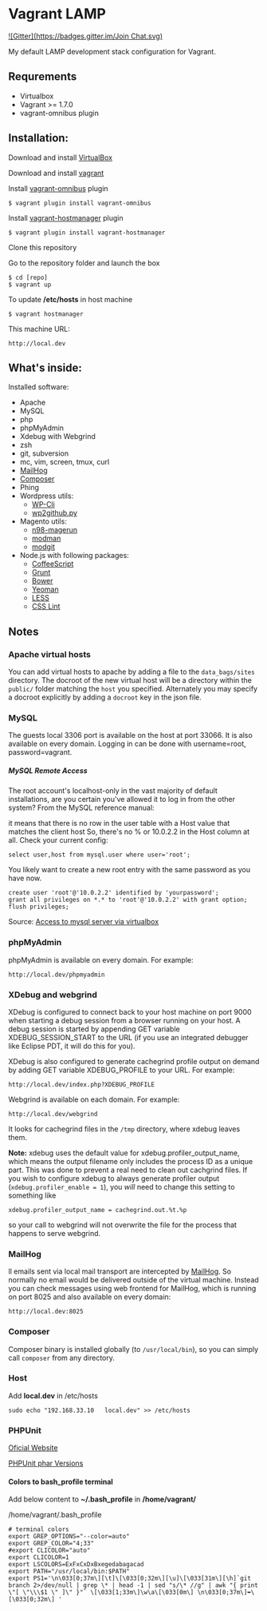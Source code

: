 Vagrant LAMP
============
[![Gitter](https://badges.gitter.im/Join Chat.svg)](https://gitter.im/r8/vagrant-lamp?utm_source=badge&utm_medium=badge&utm_campaign=pr-badge&utm_content=badge)

My default LAMP development stack configuration for Vagrant.

Requrements
-----------

* Virtualbox
* Vagrant >= 1.7.0
* vagrant-omnibus plugin

Installation:
-------------

Download and install [VirtualBox](http://www.virtualbox.org/)

Download and install [vagrant](http://vagrantup.com/)

Install [vagrant-omnibus](https://github.com/chef/vagrant-omnibus) plugin

    $ vagrant plugin install vagrant-omnibus

Install [vagrant-hostmanager](https://github.com/devopsgroup-io/vagrant-hostmanager) plugin

    $ vagrant plugin install vagrant-hostmanager

Clone this repository

Go to the repository folder and launch the box

    $ cd [repo]
    $ vagrant up
    
To update **/etc/hosts** in host machine

	$ vagrant hostmanager
	
This machine URL:

	http://local.dev	

What's inside:
--------------

Installed software:

* Apache
* MySQL
* php
* phpMyAdmin
* Xdebug with Webgrind
* zsh
* git, subversion
* mc, vim, screen, tmux, curl
* [MailHog](http://github.com/mailhog/MailHog)
* [Composer](http://getcomposer.org/)
* Phing
* Wordpress utils:
    * [WP-Cli](http://wp-cli.org/)
    * [wp2github.py](http://github.com/r8/wp2github.py)
* Magento utils:
    * [n98-magerun](https://github.com/netz98/n98-magerun)
    * [modman](https://github.com/colinmollenhour/modman)
    * [modgit](https://github.com/jreinke/modgit)
* Node.js with following packages:
    * [CoffeeScript](http://coffeescript.org)
    * [Grunt](http://gruntjs.com/)
    * [Bower](http://bower.io)
    * [Yeoman](http://yeoman.io)
    * [LESS](http://lesscss.org)
    * [CSS Lint](http://csslint.net)

Notes
-----

### Apache virtual hosts

You can add virtual hosts to apache by adding a file to the `data_bags/sites`
directory. The docroot of the new virtual host will be a directory within the
`public/` folder matching the `host` you specified. Alternately you may specify
a docroot explicitly by adding a `docroot` key in the json file.

### MySQL

The guests local 3306 port is available on the host at port 33066. It is also available on every domain. Logging in can be done with username=root, password=vagrant.


##### MySQL Remote Access

The root account's localhost-only in the vast majority of default installations, are you certain you've allowed it to log in from the other system? From the MySQL reference manual:

it means that there is no row in the user table with a Host value that matches the client host
So, there's no % or 10.0.2.2 in the Host column at all. Check your current config:

	select user,host from mysql.user where user='root';

You likely want to create a new root entry with the same password as you have now.

	create user 'root'@'10.0.2.2' identified by 'yourpassword';
	grant all privileges on *.* to 'root'@'10.0.2.2' with grant option;
	flush privileges;


Source: [Access to mysql server via virtualbox](http://serverfault.com/questions/486710/access-to-mysql-server-via-virtualbox)

### phpMyAdmin

phpMyAdmin is available on every domain. For example:

    http://local.dev/phpmyadmin

### XDebug and webgrind



XDebug is configured to connect back to your host machine on port 9000 when
starting a debug session from a browser running on your host. A debug session is
started by appending GET variable XDEBUG_SESSION_START to the URL (if you use an
integrated debugger like Eclipse PDT, it will do this for you).

XDebug is also configured to generate cachegrind profile output on demand by
adding GET variable XDEBUG_PROFILE to your URL. For example:

    http://local.dev/index.php?XDEBUG_PROFILE

Webgrind is available on each domain. For example:

    http://local.dev/webgrind

It looks for cachegrind files in the `/tmp` directory, where xdebug leaves them.

**Note:** xdebug uses the default value for xdebug.profiler_output_name, which
means the output filename only includes the process ID as a unique part. This
was done to prevent a real need to clean out cachgrind files. If you wish to
configure xdebug to always generate profiler output
(`xdebug.profiler_enable = 1`), you *will* need to change this setting to
something like

    xdebug.profiler_output_name = cachegrind.out.%t.%p

so your call to webgrind will not overwrite the file for the process that
happens to serve webgrind.

### MailHog

ll emails sent via local mail transport are intercepted by [MailHog](http://github.com/mailhog/MailHog). So normally no email would be delivered outside of the virtual machine. Instead you can check messages using web frontend for MailHog, which is running on port 8025 and also available on every domain:

    http://local.dev:8025

### Composer

Composer binary is installed globally (to `/usr/local/bin`), so you can simply call `composer` from any directory.


### Host
Add **local.dev** in /etc/hosts

	sudo echo "192.168.33.10   local.dev" >> /etc/hosts
	

### PHPUnit

[Oficial Website](https://phpunit.de/manual/current/pt_br/installation.html)

[PHPUnit phar Versions](https://phar.phpunit.de/)


#### Colors to bash_profile terminal

Add below content to **~/.bash_profile** in **/home/vagrant/**

/home/vagrant/.bash_profile

	# terminal colors
	export GREP_OPTIONS="--color=auto"
	export GREP_COLOR="4;33"
	#export CLICOLOR="auto"
	export CLICOLOR=1
	export LSCOLORS=ExFxCxDxBxegedabagacad
	export PATH="/usr/local/bin:$PATH"
	export PS1='\n\033[0;37m\][\t]\[\033[0;32m\][\u]\[\033[31m\][\h]`git branch 2>/dev/null | grep \* | head -1 | sed "s/\* //g" | awk "{ print \"[ \"\\\$1 \" ]\" }"` \[\033[1;33m\]\w\a\[\033[0m\] \n\033[0;37m\]➥\[\033[0;32m\] '

	
